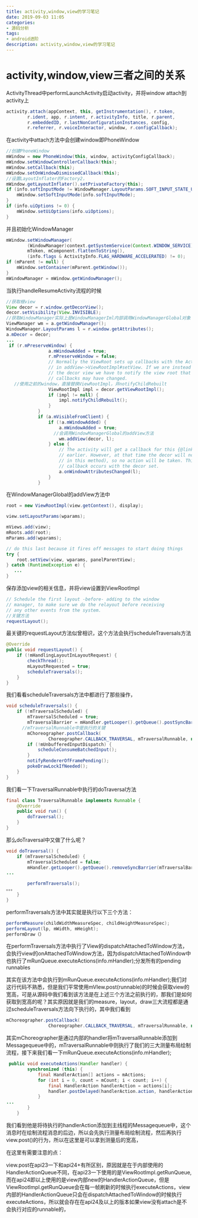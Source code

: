 ```yaml
---
title: activity,window,view的学习笔记
date: 2019-09-03 11:05
categories: 
- 源码分析
tags:
- android进阶
description: activity,window,view的学习笔记
---
```


# activity,window,view三者之间的关系

ActivityThread中performLaunchActivity启动activity，并将window  attach到activity上

```java
activity.attach(appContext, this, getInstrumentation(), r.token,
        r.ident, app, r.intent, r.activityInfo, title, r.parent,
        r.embeddedID, r.lastNonConfigurationInstances, config,
        r.referrer, r.voiceInteractor, window, r.configCallback);
```

在activity中attach方法中会创建window即PhoneWindow

```java
//创建PhoneWindow
mWindow = new PhoneWindow(this, window, activityConfigCallback);
mWindow.setWindowControllerCallback(this);
mWindow.setCallback(this);
mWindow.setOnWindowDismissedCallback(this);
//设置LayoutInflater的Factory2，
mWindow.getLayoutInflater().setPrivateFactory(this);
if (info.softInputMode != WindowManager.LayoutParams.SOFT_INPUT_STATE_UNSPECIFIED) {
    mWindow.setSoftInputMode(info.softInputMode);
}
if (info.uiOptions != 0) {
    mWindow.setUiOptions(info.uiOptions);
}
```

并且初始化WindowManager

```java
mWindow.setWindowManager(
        (WindowManager)context.getSystemService(Context.WINDOW_SERVICE),
        mToken, mComponent.flattenToString(),
        (info.flags & ActivityInfo.FLAG_HARDWARE_ACCELERATED) != 0);
if (mParent != null) {
    mWindow.setContainer(mParent.getWindow());
}
mWindowManager = mWindow.getWindowManager();
```

当执行handleResumeActivity流程的时候

```java
//获取根view
View decor = r.window.getDecorView();
decor.setVisibility(View.INVISIBLE);
//获取WindowManager实际上是WindowManagerIml内部调用WindowManagerGlobal对象
ViewManager wm = a.getWindowManager();
WindowManager.LayoutParams l = r.window.getAttributes();
a.mDecor = decor;
...
 if (r.mPreserveWindow) {
                a.mWindowAdded = true;
                r.mPreserveWindow = false;
                // Normally the ViewRoot sets up callbacks with the Activity
                // in addView->ViewRootImpl#setView. If we are instead reusing
                // the decor view we have to notify the view root that the
                // callbacks may have changed.
   //使用之前的window，直接替换ViewRootImpl，并notifyChildRebuilt
                ViewRootImpl impl = decor.getViewRootImpl();
                if (impl != null) {
                    impl.notifyChildRebuilt();
                }
            }
            if (a.mVisibleFromClient) {
                if (!a.mWindowAdded) {
                    a.mWindowAdded = true;
                  //会调用WindowManagerGlobal的addView方法
                    wm.addView(decor, l);
                } else {
                    // The activity will get a callback for this {@link LayoutParams} change
                    // earlier. However, at that time the decor will not be set (this is set
                    // in this method), so no action will be taken. This call ensures the
                    // callback occurs with the decor set.
                    a.onWindowAttributesChanged(l);
                }
            }
```

在WindowManagerGlobal的addView方法中

```java
root = new ViewRootImpl(view.getContext(), display);

view.setLayoutParams(wparams);

mViews.add(view);
mRoots.add(root);
mParams.add(wparams);

// do this last because it fires off messages to start doing things
try {
    root.setView(view, wparams, panelParentView);
} catch (RuntimeException e) {
   ...
}
```

保存添加view的相关信息，并将view设置到ViewRootImpl

```java
// Schedule the first layout -before- adding to the window
// manager, to make sure we do the relayout before receiving
// any other events from the system.
//关键方法
requestLayout();
```

最关键的requestLayout方法似曾相识，这个方法会执行scheduleTraversals方法

```java
@Override
public void requestLayout() {
    if (!mHandlingLayoutInLayoutRequest) {
        checkThread();
        mLayoutRequested = true;
        scheduleTraversals();
    }
}
```

我们看看scheduleTraversals方法中都进行了那些操作，

```java
void scheduleTraversals() {
    if (!mTraversalScheduled) {
        mTraversalScheduled = true;
        mTraversalBarrier = mHandler.getLooper().getQueue().postSyncBarrier();
      //mTraversalRunnable中是执行的关键
        mChoreographer.postCallback(
                Choreographer.CALLBACK_TRAVERSAL, mTraversalRunnable, null);
        if (!mUnbufferedInputDispatch) {
            scheduleConsumeBatchedInput();
        }
        notifyRendererOfFramePending();
        pokeDrawLockIfNeeded();
    }
}
```

我们看一下TraversalRunnable中执行的doTraversal方法

```java
final class TraversalRunnable implements Runnable {
    @Override
    public void run() {
        doTraversal();
    }
}
```

那么doTraversal中又做了什么呢？

```java
void doTraversal() {
    if (mTraversalScheduled) {
        mTraversalScheduled = false;
        mHandler.getLooper().getQueue().removeSyncBarrier(mTraversalBarrier);
...

        performTraversals();
。。。
    }
}
```

performTraversals方法中其实就是执行以下三个方法：

```java
performMeasure(childWidthMeasureSpec, childHeightMeasureSpec);
performLayout(lp, mWidth, mHeight);
performDraw（）
```

在performTraversals方法中执行了View的dispatchAttachedToWindow方法，会执行view的onAttachedToWindow方法，因为dispatchAttachedToWindow中也执行了mRunQueue.executeActions(info.mHandler);分发所有的pending runnables

其实在该方法中会执行到mRunQueue.executeActions(info.mHandler);我们对这行代码不熟悉，但是我们平常使用mVIew.post(runnable)的时候会获取view的宽高，可是从源码中我们看到该方法是在上述三个方法之前执行的，那我们是如何获取到宽高的呢？其实原因就是我们的measure，layout，draw三大流程都是通过scheduleTraversals方法向下执行的，其中我们看到

```java
mChoreographer.postCallback(
                Choreographer.CALLBACK_TRAVERSAL, mTraversalRunnable, null);
```

其实mChoreographer是通过内部的handler将mTraversalRunnable添加到Messagequeue中的，mTraversalRunnable中则执行了我们的三大测量布局绘制流程，接下来我们看一下mRunQueue.executeActions(info.mHandler);

```java
 public void executeActions(Handler handler) {
        synchronized (this) {
            final HandlerAction[] actions = mActions;
            for (int i = 0, count = mCount; i < count; i++) {
                final HandlerAction handlerAction = actions[i];
                handler.postDelayed(handlerAction.action, handlerAction.delay);
            }
...
        }
    }
```

我们看到他是将待执行的handlerAction添加到主线程的Messagequeue中，这个消息时在绘制流程消息的后边，所以会先执行测量布局绘制流程，然后再执行view.post()的行为，所以在这里是可以拿到测量后的宽高，

在这里有需要注意的点：

view.post在api23一下和api24+有所区别，原因就是在于内部使用的HandlerActionQueue不同，在api23一下使用的是ViewRootImpl.getRunQueue,而在api24即以上使用的是view内部new的HandlerActionQueue，但是ViewRootImpl.getRunQueue会在每一帧刷新的时候执行executeActions，view内部的HandlerActionQueue只会在dispatchAttachedToWindow的时候执行executeActions，所以就会存在在api24及以上的版本如果view没有attach是不会执行对应的runnable的，

